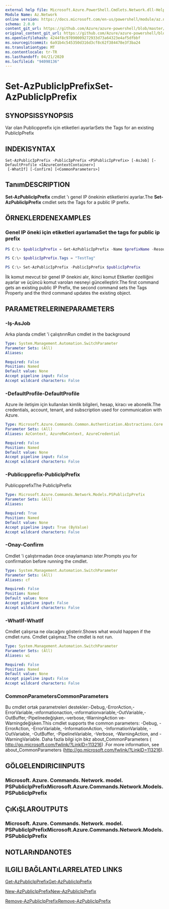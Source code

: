 ```yaml
---
external help file: Microsoft.Azure.PowerShell.Cmdlets.Network.dll-Help.xml
Module Name: Az.Network
online version: https://docs.microsoft.com/en-us/powershell/module/az.network/set-azpublicipprefix
schema: 2.0.0
content_git_url: https://github.com/Azure/azure-powershell/blob/master/src/Network/Network/help/Set-AzPublicIpPrefix.md
original_content_git_url: https://github.com/Azure/azure-powershell/blob/master/src/Network/Network/help/Set-AzPublicIpPrefix.md
ms.openlocfilehash: 4244f8c97090009272933d73a64323e4af5dfbbf
ms.sourcegitcommit: 6a91b4c545350d316d3cf8c62f384478e3f3ba24
ms.translationtype: MT
ms.contentlocale: tr-TR
ms.lasthandoff: 04/21/2020
ms.locfileid: "94098136"
---
```

# <span data-ttu-id="0ea23-101">Set-AzPublicIpPrefix</span><span class="sxs-lookup"><span data-stu-id="0ea23-101">Set-AzPublicIpPrefix</span></span>

## <span data-ttu-id="0ea23-102">SYNOPSIS</span><span class="sxs-lookup"><span data-stu-id="0ea23-102">SYNOPSIS</span></span>
<span data-ttu-id="0ea23-103">Var olan Publicıpprefix için etiketleri ayarlar</span><span class="sxs-lookup"><span data-stu-id="0ea23-103">Sets the Tags for an existing PublicIpPrefix</span></span>

## <span data-ttu-id="0ea23-104">INDEKI</span><span class="sxs-lookup"><span data-stu-id="0ea23-104">SYNTAX</span></span>

```
Set-AzPublicIpPrefix -PublicIpPrefix <PSPublicIpPrefix> [-AsJob] [-DefaultProfile <IAzureContextContainer>]
 [-WhatIf] [-Confirm] [<CommonParameters>]
```

## <span data-ttu-id="0ea23-105">Tanım</span><span class="sxs-lookup"><span data-stu-id="0ea23-105">DESCRIPTION</span></span>
<span data-ttu-id="0ea23-106">**Set-AzPublicIpPrefix** cmdlet 'ı genel IP önekinin etiketlerini ayarlar.</span><span class="sxs-lookup"><span data-stu-id="0ea23-106">The **Set-AzPublicIpPrefix** cmdlet sets the Tags for a public IP prefix.</span></span>

## <span data-ttu-id="0ea23-107">ÖRNEKLERDEN</span><span class="sxs-lookup"><span data-stu-id="0ea23-107">EXAMPLES</span></span>

### <span data-ttu-id="0ea23-108">Genel IP öneki için etiketleri ayarlama</span><span class="sxs-lookup"><span data-stu-id="0ea23-108">Set the tags for public ip prefix</span></span>
```powershell
PS C:\> $publicIpPrefix = Get-AzPublicIpPrefix -Name $prefixName -ResourceGroupName $rgName

PS C:\> $publicIpPrefix.Tags = "TestTag"

PS C:\> Set-AzPublicIpPrefix -PublicIpPrefix $publicIpPrefix
```

<span data-ttu-id="0ea23-109">İlk komut mevcut bir genel IP önekini alır, ikinci komut Etiketler özelliğini ayarlar ve üçüncü komut varolan nesneyi güncelleştirir.</span><span class="sxs-lookup"><span data-stu-id="0ea23-109">The first command gets an existing public IP Prefix, the second command sets the Tags Property and the third command updates the existing object.</span></span>

## <span data-ttu-id="0ea23-110">PARAMETRELERINE</span><span class="sxs-lookup"><span data-stu-id="0ea23-110">PARAMETERS</span></span>

### <span data-ttu-id="0ea23-111">-Iş</span><span class="sxs-lookup"><span data-stu-id="0ea23-111">-AsJob</span></span>
<span data-ttu-id="0ea23-112">Arka planda cmdlet 'i çalıştırın</span><span class="sxs-lookup"><span data-stu-id="0ea23-112">Run cmdlet in the background</span></span>

```yaml
Type: System.Management.Automation.SwitchParameter
Parameter Sets: (All)
Aliases:

Required: False
Position: Named
Default value: None
Accept pipeline input: False
Accept wildcard characters: False
```

### <span data-ttu-id="0ea23-113">-DefaultProfile</span><span class="sxs-lookup"><span data-stu-id="0ea23-113">-DefaultProfile</span></span>
<span data-ttu-id="0ea23-114">Azure ile iletişim için kullanılan kimlik bilgileri, hesap, kiracı ve abonelik.</span><span class="sxs-lookup"><span data-stu-id="0ea23-114">The credentials, account, tenant, and subscription used for communication with Azure.</span></span>

```yaml
Type: Microsoft.Azure.Commands.Common.Authentication.Abstractions.Core.IAzureContextContainer
Parameter Sets: (All)
Aliases: AzContext, AzureRmContext, AzureCredential

Required: False
Position: Named
Default value: None
Accept pipeline input: False
Accept wildcard characters: False
```

### <span data-ttu-id="0ea23-115">-Publicıpprefix</span><span class="sxs-lookup"><span data-stu-id="0ea23-115">-PublicIpPrefix</span></span>
<span data-ttu-id="0ea23-116">Publicıpprefix</span><span class="sxs-lookup"><span data-stu-id="0ea23-116">The PublicIpPrefix</span></span>

```yaml
Type: Microsoft.Azure.Commands.Network.Models.PSPublicIpPrefix
Parameter Sets: (All)
Aliases:

Required: True
Position: Named
Default value: None
Accept pipeline input: True (ByValue)
Accept wildcard characters: False
```

### <span data-ttu-id="0ea23-117">-Onay</span><span class="sxs-lookup"><span data-stu-id="0ea23-117">-Confirm</span></span>
<span data-ttu-id="0ea23-118">Cmdlet 'i çalıştırmadan önce onaylamanızı ister.</span><span class="sxs-lookup"><span data-stu-id="0ea23-118">Prompts you for confirmation before running the cmdlet.</span></span>

```yaml
Type: System.Management.Automation.SwitchParameter
Parameter Sets: (All)
Aliases: cf

Required: False
Position: Named
Default value: None
Accept pipeline input: False
Accept wildcard characters: False
```

### <span data-ttu-id="0ea23-119">-WhatIf</span><span class="sxs-lookup"><span data-stu-id="0ea23-119">-WhatIf</span></span>
<span data-ttu-id="0ea23-120">Cmdlet çalışırsa ne olacağını gösterir.</span><span class="sxs-lookup"><span data-stu-id="0ea23-120">Shows what would happen if the cmdlet runs.</span></span>
<span data-ttu-id="0ea23-121">Cmdlet çalışmaz.</span><span class="sxs-lookup"><span data-stu-id="0ea23-121">The cmdlet is not run.</span></span>

```yaml
Type: System.Management.Automation.SwitchParameter
Parameter Sets: (All)
Aliases: wi

Required: False
Position: Named
Default value: None
Accept pipeline input: False
Accept wildcard characters: False
```

### <span data-ttu-id="0ea23-122">CommonParameters</span><span class="sxs-lookup"><span data-stu-id="0ea23-122">CommonParameters</span></span>
<span data-ttu-id="0ea23-123">Bu cmdlet ortak parametreleri destekler:-Debug,-ErrorAction,-ErrorVariable,-ınformationaction,-ınformationvariable,-OutVariable,-OutBuffer,-Pipelinedeğişken,-verbose,-WarningAction ve-Warningdeğişken.</span><span class="sxs-lookup"><span data-stu-id="0ea23-123">This cmdlet supports the common parameters: -Debug, -ErrorAction, -ErrorVariable, -InformationAction, -InformationVariable, -OutVariable, -OutBuffer, -PipelineVariable, -Verbose, -WarningAction, and -WarningVariable.</span></span> <span data-ttu-id="0ea23-124">Daha fazla bilgi için bkz about_CommonParameters ( http://go.microsoft.com/fwlink/?LinkID=113216) .</span><span class="sxs-lookup"><span data-stu-id="0ea23-124">For more information, see about_CommonParameters (http://go.microsoft.com/fwlink/?LinkID=113216).</span></span>

## <span data-ttu-id="0ea23-125">GÖLGELENDIRICI</span><span class="sxs-lookup"><span data-stu-id="0ea23-125">INPUTS</span></span>

### <span data-ttu-id="0ea23-126">Microsoft. Azure. Commands. Network. model. PSPublicIpPrefix</span><span class="sxs-lookup"><span data-stu-id="0ea23-126">Microsoft.Azure.Commands.Network.Models.PSPublicIpPrefix</span></span>

## <span data-ttu-id="0ea23-127">ÇıKıŞLAR</span><span class="sxs-lookup"><span data-stu-id="0ea23-127">OUTPUTS</span></span>

### <span data-ttu-id="0ea23-128">Microsoft. Azure. Commands. Network. model. PSPublicIpPrefix</span><span class="sxs-lookup"><span data-stu-id="0ea23-128">Microsoft.Azure.Commands.Network.Models.PSPublicIpPrefix</span></span>

## <span data-ttu-id="0ea23-129">NOTLARıNDA</span><span class="sxs-lookup"><span data-stu-id="0ea23-129">NOTES</span></span>

## <span data-ttu-id="0ea23-130">ILGILI BAĞLANTıLAR</span><span class="sxs-lookup"><span data-stu-id="0ea23-130">RELATED LINKS</span></span>

[<span data-ttu-id="0ea23-131">Get-AzPublicIpPrefix</span><span class="sxs-lookup"><span data-stu-id="0ea23-131">Get-AzPublicIpPrefix</span></span>](./Get-AzPublicIpPrefix.md)

[<span data-ttu-id="0ea23-132">New-AzPublicIpPrefix</span><span class="sxs-lookup"><span data-stu-id="0ea23-132">New-AzPublicIpPrefix</span></span>](./New-AzPublicIpPrefix.md)

[<span data-ttu-id="0ea23-133">Remove-AzPublicIpPrefix</span><span class="sxs-lookup"><span data-stu-id="0ea23-133">Remove-AzPublicIpPrefix</span></span>](./Remove-AzPublicIpPrefix.md)
